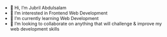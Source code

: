 - 👋 Hi, I’m Jubril Abdulsalam
- 👀 I’m interested in Frontend Web Development
- 🌱 I’m currently learning Web Development
- 💞️ I’m looking to collaborate on anything that will challenge & improve my web development skills


<!---
jubril-a/jubril-a is a ✨ special ✨ repository because its `README.md` (this file) appears on your GitHub profile.
You can click the Preview link to take a look at your changes.
--->
